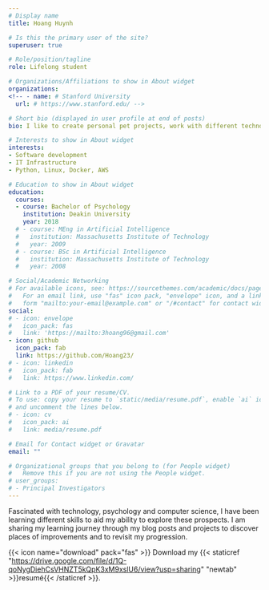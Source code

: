```yaml
---
# Display name
title: Hoang Huynh

# Is this the primary user of the site?
superuser: true

# Role/position/tagline
role: Lifelong student

# Organizations/Affiliations to show in About widget
organizations:
<!-- - name: # Stanford University
  url: # https://www.stanford.edu/ -->

# Short bio (displayed in user profile at end of posts)
bio: I like to create personal pet projects, work with different technology and learn about computer science concepts

# Interests to show in About widget
interests:
- Software development
- IT Infrastructure
- Python, Linux, Docker, AWS

# Education to show in About widget
education:
  courses:
  - course: Bachelor of Psychology
    institution: Deakin University
    year: 2018
  # - course: MEng in Artificial Intelligence
  #   institution: Massachusetts Institute of Technology
  #   year: 2009
  # - course: BSc in Artificial Intelligence
  #   institution: Massachusetts Institute of Technology
  #   year: 2008

# Social/Academic Networking
# For available icons, see: https://sourcethemes.com/academic/docs/page-builder/#icons
#   For an email link, use "fas" icon pack, "envelope" icon, and a link in the
#   form "mailto:your-email@example.com" or "/#contact" for contact widget.
social:
# - icon: envelope
#   icon_pack: fas
#   link: 'https://mailto:3hoang96@gmail.com'
- icon: github
  icon_pack: fab
  link: https://github.com/Hoang23/
# - icon: linkedin
#   icon_pack: fab
#   link: https://www.linkedin.com/

# Link to a PDF of your resume/CV.
# To use: copy your resume to `static/media/resume.pdf`, enable `ai` icons in `params.toml`, 
# and uncomment the lines below.
# - icon: cv
#   icon_pack: ai
#   link: media/resume.pdf

# Email for Contact widget or Gravatar
email: ""

# Organizational groups that you belong to (for People widget)
#   Remove this if you are not using the People widget.
# user_groups:
# - Principal Investigators
---
```


Fascinated with technology, psychology and computer science, I have been learning different skills to aid my ability to explore these prospects. I am sharing my learning journey through my blog posts and projects to discover places of improvements and to revisit my progression.

<!-- resume -->
{{< icon name="download" pack="fas" >}} Download my {{< staticref "https://drive.google.com/file/d/1Q-qoNygDiehCsVHNZT5kQpK3xM9xslU6/view?usp=sharing" "newtab" >}}resumé{{< /staticref >}}.
